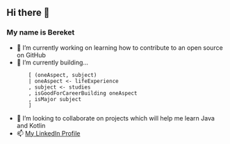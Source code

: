 ## Hi there 👋
### My name is Bereket

- 🔭 I’m currently working on learning how to contribute to an open source on GitHub
- 🌱 I’m currently building... 
```     
       [ (oneAspect, subject) 
       | oneAspect <- lifeExperience
       , subject <- studies
       , isGoodForCareerBuilding oneAspect
       , isMajor subject
       ]
```
- 👯 I’m looking to collaborate on projects which will help me learn Java and Kotlin
- 📫 [My LinkedIn Profile](https://www.linkedin.com/in/bereketgodebo)

<!--
**bereketgodebo/bereketgodebo** is a ✨ _special_ ✨ repository because its `README.md` (this file) appears on your GitHub profile.

Here are some ideas to get you started:




- 🤔 I’m looking for help with ...
- 💬 Ask me about ...

- 😄 Pronouns: ...
- ⚡ Fun fact: ...
-->
